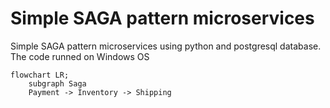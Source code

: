 <h1>Simple SAGA pattern microservices</h1>
<p>Simple SAGA pattern microservices using python and postgresql database. The code runned on Windows OS</p>

``` mermaid
flowchart LR;
    subgraph Saga
    Payment -> Inventory -> Shipping
```